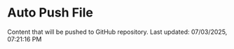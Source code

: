 # Auto Push File

Content that will be pushed to GitHub repository.
Last updated: 07/03/2025, 07:21:16 PM